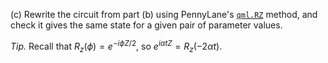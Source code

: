 (c) Rewrite the circuit from part (b) using PennyLane's [``qml.RZ``](https://pennylane.readthedocs.io/en/stable/code/api/pennylane.RZ.html) method, and check it gives the same state for a given pair of parameter values.

*Tip.* Recall that $R_z(\phi) = e^{-i\phi Z/2}$, so $e^{i\alpha t Z} = R_z(-2\alpha t)$.
